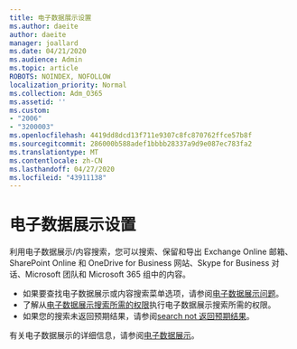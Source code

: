 ```yaml
---
title: 电子数据展示设置
ms.author: daeite
author: daeite
manager: joallard
ms.date: 04/21/2020
ms.audience: Admin
ms.topic: article
ROBOTS: NOINDEX, NOFOLLOW
localization_priority: Normal
ms.collection: Adm_O365
ms.assetid: ''
ms.custom:
- "2006"
- "3200003"
ms.openlocfilehash: 4419dd8dcd13f711e9307c8fc870762ffce57b8f
ms.sourcegitcommit: 286000b588adef1bbbb28337a9d9e087ec783fa2
ms.translationtype: MT
ms.contentlocale: zh-CN
ms.lasthandoff: 04/27/2020
ms.locfileid: "43911138"
---
```

# <a name="ediscovery-settings"></a>电子数据展示设置

利用电子数据展示/内容搜索，您可以搜索、保留和导出 Exchange Online 邮箱、SharePoint Online 和 OneDrive for Business 网站、Skype for Business 对话、Microsoft 团队和 Microsoft 365 组中的内容。

- 如果要查找电子数据展示或内容搜索菜单选项，请参阅[电子数据展示问题](https://docs.microsoft.com/alchemyinsights/ediscovery-issues)。
- 了解从[电子数据展示搜索所需的权限](https://docs.microsoft.com/alchemyinsights/permissions-required-for-ediscovery-searches)执行电子数据展示搜索所需的权限。
- 如果您的搜索未返回预期结果，请参阅[search not 返回预期结果](https://docs.microsoft.com/alchemyinsights/search-not-returning-expected-results)。

有关电子数据展示的详细信息，请参阅[电子数据展示](https://docs.microsoft.com/office365/securitycompliance/ediscovery)。
